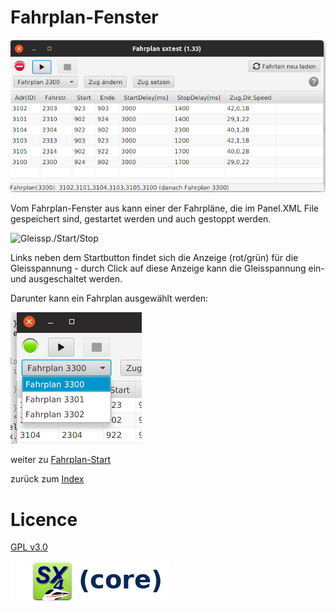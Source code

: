 # Fahrplan-Fenster

![](fahrplan1.png)

Vom Fahrplan-Fenster aus kann einer der Fahrpläne, die im Panel.XML File gespeichert
sind, gestartet werden und auch gestoppt werden.

![Gleissp./Start/Stop](power-start.stop.png)

Links neben dem Startbutton findet sich die Anzeige (rot/grün) für die Gleisspannung -
durch Click auf diese Anzeige kann die Gleisspannung ein- und ausgeschaltet werden.

Darunter kann ein Fahrplan ausgewählt werden:

![](fahrplan-select.png)


weiter zu [Fahrplan-Start](04-start.md)

zurück zum [Index](index.md)

# Licence

[GPL v3.0](https://www.gnu.org/licenses/gpl-3.0.en.html)

![](sx4_loco2_core.png)

